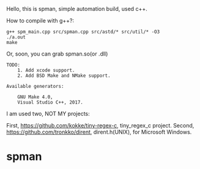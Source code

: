Hello, this is spman, simple automation build, used c++.

How to compile with g++?:
```
g++ spm_main.cpp src/spman.cpp src/astd/* src/util/* -O3
./a.out
make
```
Or, soon, you can grab spman.so(or .dll)
```
TODO:
    1. Add xcode support.
    2. Add BSD Make and NMake support. 
```
   
```
Available generators:

    GNU Make 4.0,
    Visual Studio C++, 2017.
```

I am used two, NOT MY projects:

First, https://github.com/kokke/tiny-regex-c, tiny_regex_c project.
Second, https://github.com/tronkko/dirent, dirent.h(UNIX), for Microsoft Windows. 
# spman
